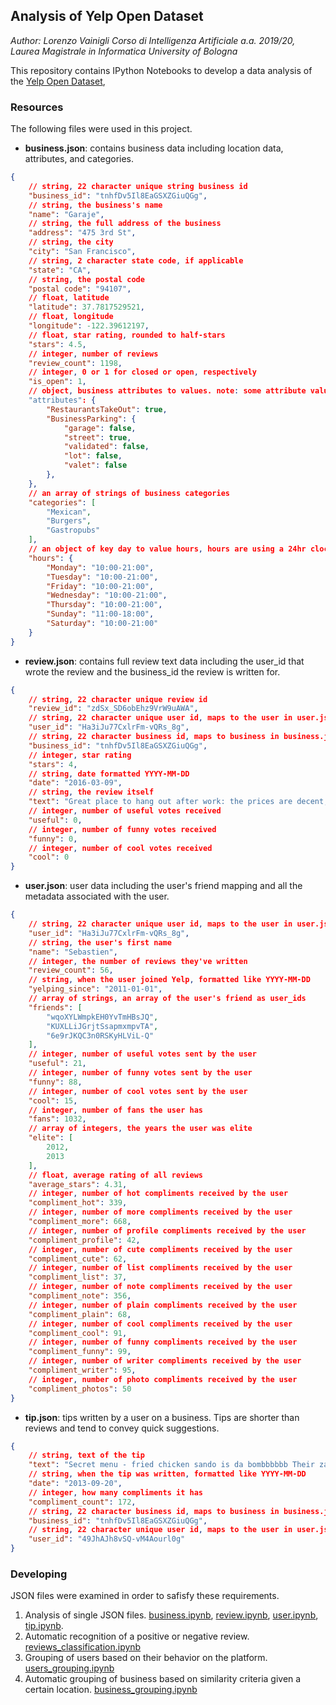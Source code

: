 ## Analysis of Yelp Open Dataset

_Author: Lorenzo Vainigli_
_Corso di Intelligenza Artificiale a.a. 2019/20, Laurea Magistrale in Informatica_
_University of Bologna_

This repository contains IPython Notebooks to develop a data analysis of the [Yelp Open Dataset](https://www.yelp.com/dataset), 

### Resources
The following files were used in this project.

* **business.json**: contains business data including location data, attributes, and categories.
```json
{
    // string, 22 character unique string business id
    "business_id": "tnhfDv5Il8EaGSXZGiuQGg",
    // string, the business's name
    "name": "Garaje",
    // string, the full address of the business
    "address": "475 3rd St",
    // string, the city
    "city": "San Francisco",
    // string, 2 character state code, if applicable
    "state": "CA",
    // string, the postal code
    "postal code": "94107",
    // float, latitude
    "latitude": 37.7817529521,
    // float, longitude
    "longitude": -122.39612197,
    // float, star rating, rounded to half-stars
    "stars": 4.5,
    // integer, number of reviews
    "review_count": 1198,
    // integer, 0 or 1 for closed or open, respectively
    "is_open": 1,
    // object, business attributes to values. note: some attribute values might be objects
    "attributes": {
	    "RestaurantsTakeOut": true,
        "BusinessParking": {
            "garage": false,
            "street": true,
            "validated": false,
            "lot": false,
            "valet": false
        },
    },
    // an array of strings of business categories
    "categories": [
        "Mexican",
        "Burgers",
        "Gastropubs"
    ],
    // an object of key day to value hours, hours are using a 24hr clock
    "hours": {
        "Monday": "10:00-21:00",
        "Tuesday": "10:00-21:00",
        "Friday": "10:00-21:00",
        "Wednesday": "10:00-21:00",
        "Thursday": "10:00-21:00",
        "Sunday": "11:00-18:00",
        "Saturday": "10:00-21:00"
    }
}
```
* **review.json**: contains full review text data including the user_id that wrote the review and the business_id the review is written for.
```json
{
    // string, 22 character unique review id
    "review_id": "zdSx_SD6obEhz9VrW9uAWA",
    // string, 22 character unique user id, maps to the user in user.json
    "user_id": "Ha3iJu77CxlrFm-vQRs_8g",
    // string, 22 character business id, maps to business in business.json
    "business_id": "tnhfDv5Il8EaGSXZGiuQGg",
    // integer, star rating
    "stars": 4,
    // string, date formatted YYYY-MM-DD
    "date": "2016-03-09",
    // string, the review itself
    "text": "Great place to hang out after work: the prices are decent, and the ambience is fun. It's a bit loud, but very lively. The staff is friendly, and the food is good. They have a good selection of drinks.",
    // integer, number of useful votes received
    "useful": 0,
	// integer, number of funny votes received
    "funny": 0,
    // integer, number of cool votes received
    "cool": 0
}
```
* **user.json**: user data including the user's friend mapping and all the metadata associated with the user.
```json
{
    // string, 22 character unique user id, maps to the user in user.json
    "user_id": "Ha3iJu77CxlrFm-vQRs_8g",
    // string, the user's first name
    "name": "Sebastien",
    // integer, the number of reviews they've written
    "review_count": 56,
    // string, when the user joined Yelp, formatted like YYYY-MM-DD
    "yelping_since": "2011-01-01",
    // array of strings, an array of the user's friend as user_ids
    "friends": [
        "wqoXYLWmpkEH0YvTmHBsJQ",
        "KUXLLiJGrjtSsapmxmpvTA",
        "6e9rJKQC3n0RSKyHLViL-Q"
    ],
    // integer, number of useful votes sent by the user
    "useful": 21,
    // integer, number of funny votes sent by the user
    "funny": 88,
    // integer, number of cool votes sent by the user
    "cool": 15,
    // integer, number of fans the user has
    "fans": 1032,
    // array of integers, the years the user was elite
    "elite": [
        2012,
        2013
    ],
    // float, average rating of all reviews
    "average_stars": 4.31,
    // integer, number of hot compliments received by the user
    "compliment_hot": 339,
    // integer, number of more compliments received by the user
    "compliment_more": 668,
    // integer, number of profile compliments received by the user
    "compliment_profile": 42,
    // integer, number of cute compliments received by the user
    "compliment_cute": 62,
    // integer, number of list compliments received by the user
    "compliment_list": 37,
    // integer, number of note compliments received by the user
    "compliment_note": 356,
    // integer, number of plain compliments received by the user
    "compliment_plain": 68,
    // integer, number of cool compliments received by the user
    "compliment_cool": 91,
    // integer, number of funny compliments received by the user
    "compliment_funny": 99,
    // integer, number of writer compliments received by the user
    "compliment_writer": 95,
    // integer, number of photo compliments received by the user
    "compliment_photos": 50
}
```
* **tip.json**: tips written by a user on a business. Tips are shorter than reviews and tend to convey quick suggestions.
```json
{
    // string, text of the tip
    "text": "Secret menu - fried chicken sando is da bombbbbbb Their zapatos are good too.",
    // string, when the tip was written, formatted like YYYY-MM-DD
    "date": "2013-09-20",
    // integer, how many compliments it has
    "compliment_count": 172,
    // string, 22 character business id, maps to business in business.json
    "business_id": "tnhfDv5Il8EaGSXZGiuQGg",
    // string, 22 character unique user id, maps to the user in user.json
    "user_id": "49JhAJh8vSQ-vM4Aourl0g"
}
```

### Developing
JSON files were examined in order to safisfy these requirements.

1. Analysis of single JSON files.
[business.ipynb](https://github.com/lorenzovngl/ai-project/blob/master/business.ipynb), [review.ipynb](https://github.com/lorenzovngl/ai-project/blob/master/review.ipynb), [user.ipynb](https://github.com/lorenzovngl/ai-project/blob/master/user.ipynb), [tip.ipynb](https://github.com/lorenzovngl/ai-project/blob/master/tip.ipynb).
2. Automatic recognition of a positive or negative review.
[reviews_classification.ipynb](https://github.com/lorenzovngl/ai-project/blob/master/reviews_classification.ipynb)
3. Grouping of users based on their behavior on the platform.
[users_grouping.ipynb](https://github.com/lorenzovngl/ai-project/blob/master/users_grouping.ipynb)
4. Automatic grouping of business based on similarity criteria given a certain location.
[business_grouping.ipynb](https://github.com/lorenzovngl/ai-project/blob/master/business_grouping.ipynb)